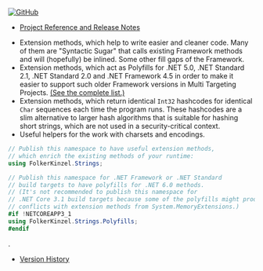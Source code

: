 [![GitHub](https://img.shields.io/github/license/FolkerKinzel/Strings)](https://github.com/FolkerKinzel/Strings/blob/master/LICENSE)
- [Project Reference and Release Notes](https://github.com/FolkerKinzel/Strings/releases/tag/v5.2.0)
* Extension methods, which help to write easier and cleaner code. Many of them are "Syntactic Sugar" that calls existing Framework methods and will (hopefully) be inlined. Some other fill gaps of the Framework.
* Extension methods, which act as Polyfills for .NET 5.0, .NET Standard 2.1, .NET Standard 2.0 and .NET Framework 4.5 in order to make it easier to support such older Framework versions in Multi Targeting Projects. [(See the complete list.)](https://github.com/FolkerKinzel/Strings/blob/master/src/FolkerKinzel.Strings/md/Polyfills.md)
* Extension methods, which return identical `Int32` hashcodes for identical `Char` sequences each time the program runs. These hashcodes are a slim alternative to larger hash algorithms that is suitable for hashing short strings, which are not used in a security-critical context.
* Useful helpers for the work with charsets and encodings.

```csharp
// Publish this namespace to have useful extension methods,
// which enrich the existing methods of your runtime:
using FolkerKinzel.Strings;

// Publish this namespace for .NET Framework or .NET Standard
// build targets to have polyfills for .NET 6.0 methods.
// (It's not recommended to publish this namespace for 
// .NET Core 3.1 build targets because some of the polyfills might produce
// conflicts with extension methods from System.MemoryExtensions.)
#if !NETCOREAPP3_1
using FolkerKinzel.Strings.Polyfills;
#endif
```
.

- [Version History](https://github.com/FolkerKinzel/Strings/releases)



